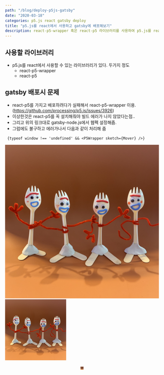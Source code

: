 ```yaml
---
path: "/blog/deploy-p5js-gatsby"
date: "2020-03-18"
categories: p5.js react gatsby deploy
title: "p5.js를 react에서 사용하고 gatsby에 배포해보기"
description: react-p5-wrapper 혹은 react-p5 라이브러리를 사용하여 p5.js를 react에서 사용해보고 gatsby에서 배포해 보도록 하자!
---
```

## 사용할 라이브러리
- p5.js를 react에서 사용할 수 있는 라이브러리가 있다. 두가지 정도
  + react-p5-wrapper
  + react-p5

## gatsby 배포시 문제
- react-p5를 가지고 배포하려다가 실패해서 react-p5-wrapper 이용. (https://github.com/processing/p5.js/issues/3926)
- 이상한것은 react-p5를 꼭 설치해줘야 빌드 에러가 나지 않았다는점..
- 그리고 위의 링크대로 gatsby-node.js에서 웹펙 설정해줌.
- 그럼에도 불구하고 에러가나서 다음과 같이 처리해 줌
```
 {typeof window !== 'undefined' && <P5Wrapper sketch={Mover} />}
```

![forkyImageTest](../../../images/forky.png)
<img src="../../../images/forky.png" alt="forkyImageTest" width="200"/>

<center><img src="../../../images/forky.png" width="10" height="10" alt='forkyImageTest'></center>
